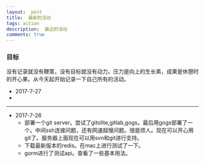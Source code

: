 ```yaml
---
layout:  post
title:  最新的活动
tags: action
description:  最近的活动
comments: true
---
```


### 目标

没有记录就没有鞭策，没有目标就没有动力。压力是向上的生长素，成果是休憩时的开心果。从今天起开始记录一下自己所有的活动。

* 2017-7-27
* 

------
* 2017-7-26
	* 部署一个git server。尝试了gitolite,gitlab,gogs。最后用gogs部署了一个。中间ssh连接问题，还有网速超慢问题。很是烦人。现在可以开心用git了。服务器上面现在可以用svn和git进行支持。
	* 下载最新版本的redis。在mac上进行测试了一下。
	* gorm进行了测试api。查看了一些基本用法。
	
	
	